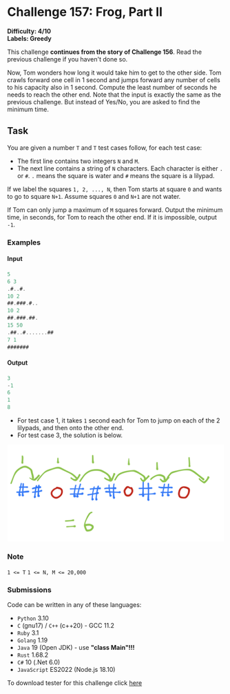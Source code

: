 # Challenge 157: Frog, Part II

**Difficulty: 4/10  
Labels: Greedy**

This challenge **continues from the story of Challenge 156**. Read the previous challenge if you haven't done so.

Now, Tom wonders how long it would take him to get to the other side. Tom crawls forward one cell in 1 second and jumps forward any number of cells to his capacity also in 1 second. Compute the least number of seconds he needs to reach the other end.
Note that the input is exactly the same as the previous challenge. But instead of Yes/No, you are asked to find the minimum time.

## Task

You are given a number `T` and `T` test cases follow, for each test case:

- The first line contains two integers `N` and `M`.
- The next line contains a string of `N` characters. Each character is either `.` or `#`. `.` means the square is water and `#` means the square is a lilypad.

If we label the squares `1, 2, ..., N`, then Tom starts at square `0` and wants to go to square `N+1`. Assume squares `0` and `N+1` are not water.

If Tom can only jump a maximum of `M` squares forward. Output the minimum time, in seconds, for Tom to reach the other end. If it is impossible, output `-1`.

### Examples

#### Input

```rust
‌5
6 3
.#..#.
10 2
##.###.#..
10 2
##.###.##.
15 50
.##..#.......##
7 1
#######
```

#### Output

```rust
‌3
-1
6
1
8
```

- For test case 1, it takes `1` second each for Tom to jump on each of the 2 lilypads, and then onto the other end.
- For test case 3, the solution is below.

![Test case 3](c157-tc3.png)

### Note

`1 <= T`
`1 <= N, M <= 20,000`

### Submissions

Code can be written in any of these languages:

- `Python` 3.10
- `C` (gnu17) / `C++` (c++20) - GCC 11.2
- `Ruby` 3.1
- `Golang` 1.19
- `Java` 19 (Open JDK) - use **"class Main"!!!**
- `Rust` 1.68.2
- `C#` 10 (.Net 6.0)
- `JavaScript` ES2022 (Node.js 18.10)

To download tester for this challenge click [here](https://downgit.github.io/#/home?url=https://github.com/Pomroka/TWT_Challenges_Tester/tree/main/Challenge_157)
